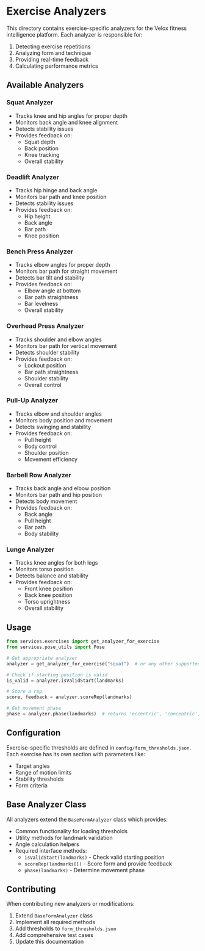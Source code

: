 # Exercise Analyzers

This directory contains exercise-specific analyzers for the Velox fitness intelligence platform. Each analyzer is responsible for:
1. Detecting exercise repetitions
2. Analyzing form and technique
3. Providing real-time feedback
4. Calculating performance metrics

## Available Analyzers

### Squat Analyzer
- Tracks knee and hip angles for proper depth
- Monitors back angle and knee alignment
- Detects stability issues
- Provides feedback on:
  - Squat depth
  - Back position
  - Knee tracking
  - Overall stability

### Deadlift Analyzer
- Tracks hip hinge and back angle
- Monitors bar path and knee position
- Detects stability issues
- Provides feedback on:
  - Hip height
  - Back angle
  - Bar path
  - Knee position

### Bench Press Analyzer
- Tracks elbow angles for proper depth
- Monitors bar path for straight movement
- Detects bar tilt and stability
- Provides feedback on:
  - Elbow angle at bottom
  - Bar path straightness
  - Bar levelness
  - Overall stability

### Overhead Press Analyzer
- Tracks shoulder and elbow angles
- Monitors bar path for vertical movement
- Detects shoulder stability
- Provides feedback on:
  - Lockout position
  - Bar path straightness
  - Shoulder stability
  - Overall control

### Pull-Up Analyzer
- Tracks elbow and shoulder angles
- Monitors body position and movement
- Detects swinging and stability
- Provides feedback on:
  - Pull height
  - Body control
  - Shoulder position
  - Movement efficiency

### Barbell Row Analyzer
- Tracks back angle and elbow position
- Monitors bar path and hip position
- Detects body movement
- Provides feedback on:
  - Back angle
  - Pull height
  - Bar path
  - Body stability

### Lunge Analyzer
- Tracks knee angles for both legs
- Monitors torso position
- Detects balance and stability
- Provides feedback on:
  - Front knee position
  - Back knee position
  - Torso uprightness
  - Overall stability

## Usage

```python
from services.exercises import get_analyzer_for_exercise
from services.pose_utils import Pose

# Get appropriate analyzer
analyzer = get_analyzer_for_exercise("squat")  # or any other supported exercise

# Check if starting position is valid
is_valid = analyzer.isValidStart(landmarks)

# Score a rep
score, feedback = analyzer.scoreRep(landmarks)

# Get movement phase
phase = analyzer.phase(landmarks)  # returns 'eccentric', 'concentric', or 'isometric'
```

## Configuration

Exercise-specific thresholds are defined in `config/form_thresholds.json`. Each exercise has its own section with parameters like:
- Target angles
- Range of motion limits
- Stability thresholds
- Form criteria

## Base Analyzer Class

All analyzers extend the `BaseFormAnalyzer` class which provides:
- Common functionality for loading thresholds
- Utility methods for landmark validation
- Angle calculation helpers
- Required interface methods:
  - `isValidStart(landmarks)` - Check valid starting position
  - `scoreRep(landmarks[])` - Score form and provide feedback
  - `phase(landmarks)` - Determine movement phase

## Contributing

When contributing new analyzers or modifications:
1. Extend `BaseFormAnalyzer` class
2. Implement all required methods
3. Add thresholds to `form_thresholds.json`
4. Add comprehensive test cases
5. Update this documentation 